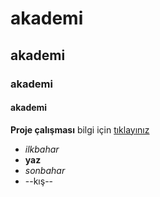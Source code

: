# akademi
## akademi
### akademi
#### akademi
**Proje çalışması**
bilgi için [tıklayınız](https://www.google.com)

- *ilkbahar*
- **yaz**
- *sonbahar*
- --kış--
